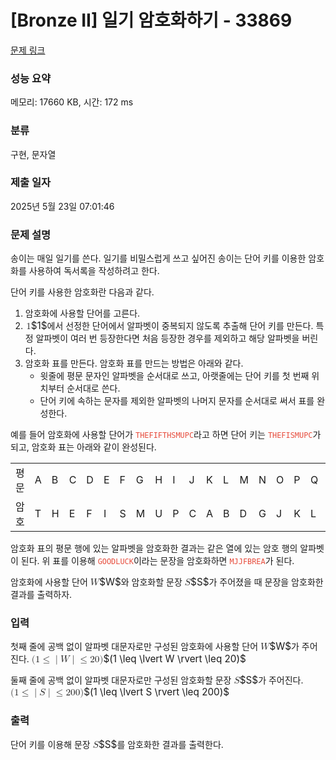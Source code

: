 # [Bronze II] 일기 암호화하기 - 33869 

[문제 링크](https://www.acmicpc.net/problem/33869) 

### 성능 요약

메모리: 17660 KB, 시간: 172 ms

### 분류

구현, 문자열

### 제출 일자

2025년 5월 23일 07:01:46

### 문제 설명

<p>송이는 매일 일기를 쓴다. 일기를 비밀스럽게 쓰고 싶어진 송이는 단어 키를 이용한 암호화를 사용하여 독서록을 작성하려고 한다.</p>

<p>단어 키를 사용한 암호화란 다음과 같다.</p>

<ol>
	<li>암호화에 사용할 단어를 고른다.</li>
	<li><mjx-container class="MathJax" jax="CHTML" style="font-size: 109%; position: relative;"> <mjx-math class="MJX-TEX" aria-hidden="true"><mjx-mn class="mjx-n"><mjx-c class="mjx-c31"></mjx-c></mjx-mn></mjx-math><mjx-assistive-mml unselectable="on" display="inline"><math xmlns="http://www.w3.org/1998/Math/MathML"><mn>1</mn></math></mjx-assistive-mml><span aria-hidden="true" class="no-mathjax mjx-copytext">$1$</span></mjx-container>에서 선정한 단어에서 알파벳이 중복되지 않도록 추출해 단어 키를 만든다. 특정 알파벳이 여러 번 등장한다면 처음 등장한 경우를 제외하고 해당 알파벳을 버린다.</li>
	<li>암호화 표를 만든다. 암호화 표를 만드는 방법은 아래와 같다.
	<ul>
		<li>윗줄에 평문 문자인 알파벳을 순서대로 쓰고, 아랫줄에는 단어 키를 첫 번째 위치부터 순서대로 쓴다.</li>
		<li>단어 키에 속하는 문자를 제외한 알파벳의 나머지 문자를 순서대로 써서 표를 완성한다.</li>
	</ul>
	</li>
</ol>

<p>예를 들어 암호화에 사용할 단어가 <span style="color:#e74c3c;"><code><samp>THEFIFTHSMUPC</samp></code></span>라고 하면 단어 키는 <span style="color:#e74c3c;"><code>THEFISMUPC</code></span>가 되고, 암호화 표는 아래와 같이 완성된다.</p>

<table class="table table-bordered td-center th-center">
	<tbody>
		<tr>
			<td>평문</td>
			<td>A</td>
			<td>B</td>
			<td>C</td>
			<td>D</td>
			<td>E</td>
			<td>F</td>
			<td>G</td>
			<td>H</td>
			<td>I</td>
			<td>J</td>
			<td>K</td>
			<td>L</td>
			<td>M</td>
			<td>N</td>
			<td>O</td>
			<td>P</td>
			<td>Q</td>
			<td>R</td>
			<td>S</td>
			<td>T</td>
			<td>U</td>
			<td>V</td>
			<td>W</td>
			<td>X</td>
			<td>Y</td>
			<td>Z</td>
		</tr>
		<tr>
			<td>암호</td>
			<td>T</td>
			<td>H</td>
			<td>E</td>
			<td>F</td>
			<td>I</td>
			<td>S</td>
			<td>M</td>
			<td>U</td>
			<td>P</td>
			<td>C</td>
			<td>A</td>
			<td>B</td>
			<td>D</td>
			<td>G</td>
			<td>J</td>
			<td>K</td>
			<td>L</td>
			<td>N</td>
			<td>O</td>
			<td>Q</td>
			<td>R</td>
			<td>V</td>
			<td>W</td>
			<td>X</td>
			<td>Y</td>
			<td>Z</td>
		</tr>
	</tbody>
</table>

<p>암호화 표의 평문 행에 있는 알파벳을 암호화한 결과는 같은 열에 있는 암호 행의 알파벳이 된다. 위 표를 이용해 <span style="color:#e74c3c;"><code>GOODLUCK</code></span>이라는 문장을 암호화하면 <span style="color:#e74c3c;"><code>MJJFBREA</code></span>가 된다.</p>

<p>암호화에 사용할 단어 <mjx-container class="MathJax" jax="CHTML" style="font-size: 109%; position: relative;"><mjx-math class="MJX-TEX" aria-hidden="true"><mjx-mi class="mjx-i"><mjx-c class="mjx-c1D44A TEX-I"></mjx-c></mjx-mi></mjx-math><mjx-assistive-mml unselectable="on" display="inline"><math xmlns="http://www.w3.org/1998/Math/MathML"><mi>W</mi></math></mjx-assistive-mml><span aria-hidden="true" class="no-mathjax mjx-copytext">$W$</span></mjx-container>와 암호화할 문장 <mjx-container class="MathJax" jax="CHTML" style="font-size: 109%; position: relative;"><mjx-math class="MJX-TEX" aria-hidden="true"><mjx-mi class="mjx-i"><mjx-c class="mjx-c1D446 TEX-I"></mjx-c></mjx-mi></mjx-math><mjx-assistive-mml unselectable="on" display="inline"><math xmlns="http://www.w3.org/1998/Math/MathML"><mi>S</mi></math></mjx-assistive-mml><span aria-hidden="true" class="no-mathjax mjx-copytext">$S$</span></mjx-container>가 주어졌을 때 문장을 암호화한 결과를 출력하자.</p>

### 입력 

 <p>첫째 줄에 공백 없이 알파벳 대문자로만 구성된 암호화에 사용할 단어 <mjx-container class="MathJax" jax="CHTML" style="font-size: 109%; position: relative;"><mjx-math class="MJX-TEX" aria-hidden="true"><mjx-mi class="mjx-i"><mjx-c class="mjx-c1D44A TEX-I"></mjx-c></mjx-mi></mjx-math><mjx-assistive-mml unselectable="on" display="inline"><math xmlns="http://www.w3.org/1998/Math/MathML"><mi>W</mi></math></mjx-assistive-mml><span aria-hidden="true" class="no-mathjax mjx-copytext">$W$</span></mjx-container>가 주어진다. <mjx-container class="MathJax" jax="CHTML" style="font-size: 109%; position: relative;"><mjx-math class="MJX-TEX" aria-hidden="true"><mjx-mo class="mjx-n"><mjx-c class="mjx-c28"></mjx-c></mjx-mo><mjx-mn class="mjx-n"><mjx-c class="mjx-c31"></mjx-c></mjx-mn><mjx-mo class="mjx-n" space="4"><mjx-c class="mjx-c2264"></mjx-c></mjx-mo><mjx-mo class="mjx-n" space="4"><mjx-c class="mjx-c7C"></mjx-c></mjx-mo><mjx-mi class="mjx-i"><mjx-c class="mjx-c1D44A TEX-I"></mjx-c></mjx-mi><mjx-mo class="mjx-n"><mjx-c class="mjx-c7C"></mjx-c></mjx-mo><mjx-mo class="mjx-n" space="4"><mjx-c class="mjx-c2264"></mjx-c></mjx-mo><mjx-mn class="mjx-n" space="4"><mjx-c class="mjx-c32"></mjx-c><mjx-c class="mjx-c30"></mjx-c></mjx-mn><mjx-mo class="mjx-n"><mjx-c class="mjx-c29"></mjx-c></mjx-mo></mjx-math><mjx-assistive-mml unselectable="on" display="inline"><math xmlns="http://www.w3.org/1998/Math/MathML"><mo stretchy="false">(</mo><mn>1</mn><mo>≤</mo><mo data-mjx-texclass="OPEN" fence="false" stretchy="false">|</mo><mi>W</mi><mo data-mjx-texclass="CLOSE" fence="false" stretchy="false">|</mo><mo>≤</mo><mn>20</mn><mo stretchy="false">)</mo></math></mjx-assistive-mml><span aria-hidden="true" class="no-mathjax mjx-copytext">$(1 \leq \lvert W \rvert \leq 20)$</span> </mjx-container></p>

<p>둘째 줄에 공백 없이 알파벳 대문자로만 구성된 암호화할 문장 <mjx-container class="MathJax" jax="CHTML" style="font-size: 109%; position: relative;"><mjx-math class="MJX-TEX" aria-hidden="true"><mjx-mi class="mjx-i"><mjx-c class="mjx-c1D446 TEX-I"></mjx-c></mjx-mi></mjx-math><mjx-assistive-mml unselectable="on" display="inline"><math xmlns="http://www.w3.org/1998/Math/MathML"><mi>S</mi></math></mjx-assistive-mml><span aria-hidden="true" class="no-mathjax mjx-copytext">$S$</span></mjx-container>가 주어진다. <mjx-container class="MathJax" jax="CHTML" style="font-size: 109%; position: relative;"><mjx-math class="MJX-TEX" aria-hidden="true"><mjx-mo class="mjx-n"><mjx-c class="mjx-c28"></mjx-c></mjx-mo><mjx-mn class="mjx-n"><mjx-c class="mjx-c31"></mjx-c></mjx-mn><mjx-mo class="mjx-n" space="4"><mjx-c class="mjx-c2264"></mjx-c></mjx-mo><mjx-mo class="mjx-n" space="4"><mjx-c class="mjx-c7C"></mjx-c></mjx-mo><mjx-mi class="mjx-i"><mjx-c class="mjx-c1D446 TEX-I"></mjx-c></mjx-mi><mjx-mo class="mjx-n"><mjx-c class="mjx-c7C"></mjx-c></mjx-mo><mjx-mo class="mjx-n" space="4"><mjx-c class="mjx-c2264"></mjx-c></mjx-mo><mjx-mn class="mjx-n" space="4"><mjx-c class="mjx-c32"></mjx-c><mjx-c class="mjx-c30"></mjx-c><mjx-c class="mjx-c30"></mjx-c></mjx-mn><mjx-mo class="mjx-n"><mjx-c class="mjx-c29"></mjx-c></mjx-mo></mjx-math><mjx-assistive-mml unselectable="on" display="inline"><math xmlns="http://www.w3.org/1998/Math/MathML"><mo stretchy="false">(</mo><mn>1</mn><mo>≤</mo><mo data-mjx-texclass="OPEN" fence="false" stretchy="false">|</mo><mi>S</mi><mo data-mjx-texclass="CLOSE" fence="false" stretchy="false">|</mo><mo>≤</mo><mn>200</mn><mo stretchy="false">)</mo></math></mjx-assistive-mml><span aria-hidden="true" class="no-mathjax mjx-copytext">$(1 \leq \lvert S \rvert \leq 200)$</span> </mjx-container></p>

### 출력 

 <p>단어 키를 이용해 문장 <mjx-container class="MathJax" jax="CHTML" style="font-size: 109%; position: relative;"><mjx-math class="MJX-TEX" aria-hidden="true"><mjx-mi class="mjx-i"><mjx-c class="mjx-c1D446 TEX-I"></mjx-c></mjx-mi></mjx-math><mjx-assistive-mml unselectable="on" display="inline"><math xmlns="http://www.w3.org/1998/Math/MathML"><mi>S</mi></math></mjx-assistive-mml><span aria-hidden="true" class="no-mathjax mjx-copytext">$S$</span></mjx-container>를 암호화한 결과를 출력한다.</p>

